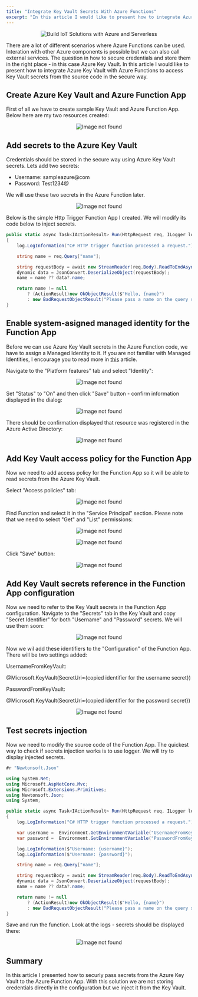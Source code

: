 ```yaml
---
title: "Integrate Key Vault Secrets With Azure Functions"
excerpt: "In this article I would like to present how to integrate Azure Functions with Key Vault to inject secrets in the settings."
---
```


<p align="center">
<img src="/images/devisland/article19/assets/FunctionAppAndKeyVault1.png?raw=true" alt="Build IoT Solutions with Azure and Serverless"/>
</p>

There are a lot of different scenarios where Azure Functions can be used. Interation with other Azure components is possible but we can also call external services. The question in how to secure credentials and store them in the right place - in this case Azure Key Vault. In this article I would like to present how to integrate Azure Key Vault with Azure Functions to access Key Vault secrets from the source code in the secure way.


## Create Azure Key Vault and Azure Function App

First of all we have to create sample Key Vault and Azure Function App. Below here are my two resources created:

<p align="center">
<img src="/images/devisland/article19/assets/FunctionAppAndKeyVault2.PNG?raw=true" alt="Image not found"/>
</p>


## Add secrets to the Azure Key Vault

Credentials should be stored in the secure way using Azure Key Vault secrets. Lets add two secrets:
* Username: sampleazure@com
* Password: Test1234@

We will use these two secrets in the Azure Function later.

<p align="center">
<img src="/images/devisland/article19/assets/FunctionAppAndKeyVault3.PNG?raw=true" alt="Image not found"/>
</p>

Below is the simple Http Trigger Function App I created. We will modify its code below to inject secrets.

```csharp
public static async Task<IActionResult> Run(HttpRequest req, ILogger log)
{
    log.LogInformation("C# HTTP trigger function processed a request.");

    string name = req.Query["name"];

    string requestBody = await new StreamReader(req.Body).ReadToEndAsync();
    dynamic data = JsonConvert.DeserializeObject(requestBody);
    name = name ?? data?.name;

    return name != null
        ? (ActionResult)new OkObjectResult($"Hello, {name}")
        : new BadRequestObjectResult("Please pass a name on the query string or in the request body");
}
```

## Enable system-asigned managed identity for the Function App

Before we can use Azure Key Vault secrets in the Azure Function code, we have to assign a Managed Identity to it. If you are not familiar with Managed Identities, I encourage you to read more in [this](https://docs.microsoft.com/en-us/azure/active-directory/managed-identities-azure-resources/overview) article.

Navigate to the "Platform features" tab and select "Identity":

<p align="center">
<img src="/images/devisland/article19/assets/FunctionAppAndKeyVault4.PNG?raw=true" alt="Image not found"/>
</p>

Set "Status" to "On" and then click "Save" button - confirm information displayed in the dialog:

<p align="center">
<img src="/images/devisland/article19/assets/FunctionAppAndKeyVault5.PNG?raw=true" alt="Image not found"/>
</p>

There should be confirmation displayed that resource was registered in the Azure Active Directory:

<p align="center">
<img src="/images/devisland/article19/assets/FunctionAppAndKeyVault6.PNG?raw=true" alt="Image not found"/>
</p>


## Add Key Vault access policy for the Function App

Now we need to add access policy for the Function App so it will be able to read secrets from the Azure Key Vault.

Select "Access policies" tab:

<p align="center">
<img src="/images/devisland/article19/assets/FunctionAppAndKeyVault7.PNG?raw=true" alt="Image not found"/>
</p>

Find Function and select it in the "Service Principal" section. Please note that we need to select "Get" and "List" permissions:

<p align="center">
<img src="/images/devisland/article19/assets/FunctionAppAndKeyVault8.PNG?raw=true" alt="Image not found"/>
</p>

<p align="center">
<img src="/images/devisland/article19/assets/FunctionAppAndKeyVault9.PNG?raw=true" alt="Image not found"/>
</p>

Click "Save" button:

<p align="center">
<img src="/images/devisland/article19/assets/FunctionAppAndKeyVault10.PNG?raw=true" alt="Image not found"/>
</p>

## Add Key Vault secrets reference in the Function App configuration

Now we need to refer to the Key Vault secrets in the Function App configuration.
Navigate to the "Secrets" tab in the Key Vault and copy "Secret Identifier" for both "Username" and "Password" secrets. We will use them soon:

<p align="center">
<img src="/images/devisland/article19/assets/FunctionAppAndKeyVault11.PNG?raw=true" alt="Image not found"/>
</p>

Now we wil add these identifiers to the "Configuration" of the Function App.
There will be two settings added:

UsernameFromKeyVault:

@Microsoft.KeyVault(SecretUri={copied identifier for the username secret})

PasswordFromKeyVault:

@Microsoft.KeyVault(SecretUri={copied identifier for the password secret})

<p align="center">
<img src="/images/devisland/article19/assets/FunctionAppAndKeyVault12.PNG?raw=true" alt="Image not found"/>
</p>


## Test secrets injection

Now we need to modify the source code of the Function App. The quickest way to check if secrets injection works is to use logger.
We will try to display injected secrets.

```csharp
#r "Newtonsoft.Json"

using System.Net;
using Microsoft.AspNetCore.Mvc;
using Microsoft.Extensions.Primitives;
using Newtonsoft.Json;
using System;

public static async Task<IActionResult> Run(HttpRequest req, ILogger log)
{
    log.LogInformation("C# HTTP trigger function processed a request.");

    var username =  Environment.GetEnvironmentVariable("UsernameFromKeyVault", EnvironmentVariableTarget.Process);
    var password =  Environment.GetEnvironmentVariable("PasswordFromKeyVault", EnvironmentVariableTarget.Process);

    log.LogInformation($"Username: {username}");
    log.LogInformation($"Username: {password}");

    string name = req.Query["name"];

    string requestBody = await new StreamReader(req.Body).ReadToEndAsync();
    dynamic data = JsonConvert.DeserializeObject(requestBody);
    name = name ?? data?.name;

    return name != null
        ? (ActionResult)new OkObjectResult($"Hello, {name}")
        : new BadRequestObjectResult("Please pass a name on the query string or in the request body");
}
```

Save and run the function. Look at the logs - secrets should be displayed there:

<p align="center">
<img src="/images/devisland/article19/assets/FunctionAppAndKeyVault13.PNG?raw=true" alt="Image not found"/>
</p>


## Summary

In this article I presented how to securly pass secrets from the Azure Key Vault to the Azure Function App. With this solution we are not storing credentials directly in the configuration but we inject it from the Key Vault.
